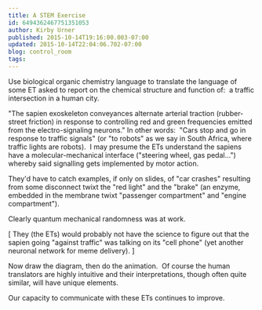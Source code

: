 ```yaml
---
title: A STEM Exercise
id: 6494362467751351053
author: Kirby Urner
published: 2015-10-14T19:16:00.003-07:00
updated: 2015-10-14T22:04:06.702-07:00
blog: control_room
tags: 
---
```


Use biological organic chemistry language to translate the language of some ET asked to report on the chemical structure and function of:  a traffic intersection in a human city.

"The sapien exoskeleton conveyances alternate arterial traction (rubber-street friction) in response to controlling red and green frequencies emitted from the electro-signaling neurons."
In other words:  "Cars stop and go in response to traffic signals" (or "to robots" as we say in South Africa, where traffic lights are robots).  I may presume the ETs understand the sapiens have a molecular-mechanical interface ("steering wheel, gas pedal...") whereby said signalling gets implemented by motor action.

They'd have to catch examples, if only on slides, of "car crashes" resulting from some disconnect twixt the "red light" and the "brake" (an enzyme, embedded in the membrane twixt "passenger compartment" and "engine compartment").

Clearly quantum mechanical randomness was at work.

[ They (the ETs) would probably not have the science to figure out that the sapien going "against traffic" was talking on its "cell phone" (yet another neuronal network for meme delivery). ]

Now draw the diagram, then do the animation.  Of course the human translators are highly intuitive and their interpretations, though often quite similar, will have unique elements.

Our capacity to communicate with these ETs continues to improve.